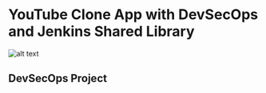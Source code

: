 # YouTube Clone App with DevSecOps and Jenkins Shared Library

![alt text](https://github.com/Gabinsime75/Project_19-Deploying-a-YouTube-Clone-App-with-DevSecOps-Jenkins_Shared_Library-Docker-Kubernetes/blob/main/Project_19-DevSecOps.jpg)

## DevSecOps Project
